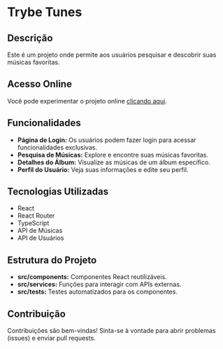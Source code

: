 # Trybe Tunes

## Descrição
Este é um projeto onde permite aos usuários pesquisar e descobrir suas músicas favoritas.

## Acesso Online
Você pode experimentar o projeto online [clicando aqui](https://trybe-tunes-89gn23c36-samuelsfeirs-projects.vercel.app/).

## Funcionalidades
- **Página de Login:** Os usuários podem fazer login para acessar funcionalidades exclusivas.
- **Pesquisa de Músicas:** Explore e encontre suas músicas favoritas.
- **Detalhes do Álbum:** Visualize as músicas de um álbum específico.
- **Perfil do Usuário:** Veja suas informações e edite seu perfil.

## Tecnologias Utilizadas
- React
- React Router
- TypeScript
- API de Músicas
- API de Usuários

## Estrutura do Projeto
- **src/components:** Componentes React reutilizáveis.
- **src/services:** Funções para interagir com APIs externas.
- **src/tests:** Testes automatizados para os componentes.

## Contribuição
Contribuições são bem-vindas! Sinta-se à vontade para abrir problemas (issues) e enviar pull requests.

